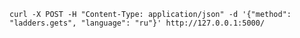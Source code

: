 ``` curl -X POST -H "Content-Type: application/json" -d '{"method": "ladders.gets", "language": "ru"}' http://127.0.0.1:5000/ ```